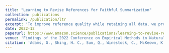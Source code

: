 ```yaml
---
title: "Learning to Revise References for Faithful Summarization"
collection: publications
permalink: /publication/ltr
excerpt: 'To improve reference quality while retaining all data, we propose a new approach: to selectively rewrite unsupported reference sentences to better reflect source data. We automatically generate a synthetic dataset of positive and negative revisions by corrupting supported sentences and learn to revise reference sentences with contrastive learning. The intensity of revisions is treated as a controllable attribute so that, at inference, diverse candidates can be over-generated-then-rescored to balance faithfulness and abstraction.'
date: 2022-12
paperurl: https://www.amazon.science/publications/learning-to-revise-references-for-faithful-summarization
venue: 'Findings of the 2022 Conference on Empirical Methods in Natural Language Processing'
citation: 'Adams, G., Shing, H. C., Sun, Q., Winestock, C., McKeown, K., & Elhadad, N. (2022). Learning to Revise References for Faithful Summarization. Findings of the 2022 Conference on Empirical Methods in Natural Language Processing.'
---
```

